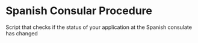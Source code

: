 # Spanish Consular Procedure
Script that checks if the status of your application at the Spanish consulate has changed
